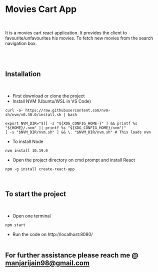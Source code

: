 # Movies Cart App
<br>

It is a movies cart react application. It provides the client to favourite/unfavourites his movies. To fetch new movies from the search navigation box.

<br>
<br>

## Installation
<br>

- First download or clone the project
- Install NVM (Ubuntu/WSL in VS Code)

```
curl -o- https://raw.githubusercontent.com/nvm-sh/nvm/v0.38.0/install.sh | bash

export NVM_DIR="$([ -z "${XDG_CONFIG_HOME-}" ] && printf %s "${HOME}/.nvm" || printf %s "${XDG_CONFIG_HOME}/nvm")"
[ -s "$NVM_DIR/nvm.sh" ] && \. "$NVM_DIR/nvm.sh" # This loads nvm
```

- To install Node

```
nvm install 10.19.0
```

- Open the project directory on cmd prompt and install React
``` 
npm -g install create-react-app
```

<br>

## To start the project
<br>

- Open one terminal
```
npm start
```

- Run the code on http://localhost:8080/
<br><br>

## For further assistance please reach me @ manjarijain98@gmail.com
